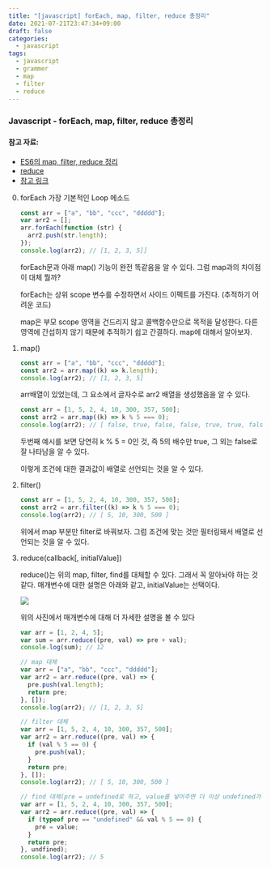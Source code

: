 ```yaml
---
title: "[javascript] forEach, map, filter, reduce 총정리"
date: 2021-07-21T23:47:34+09:00
draft: false
categories:
  - javascript
tags:
  - javascript
  - grammer
  - map
  - filter
  - reduce
---
```



### Javascript - forEach, map, filter, reduce 총정리

#### 참고 자료:

- [ES6의 map, filter, reduce 정리](https://velog.io/@decody/map-%EC%A0%95%EB%A6%AC)
- [reduce](https://developer.mozilla.org/ko/docs/Web/JavaScript/Reference/Global_Objects/Array/Reduce)
- [참고 링크](https://bblog.tistory.com/300)

0. forEach
   가장 기본적인 Loop 메소드

   ```javascript
   const arr = ["a", "bb", "ccc", "ddddd"];
   var arr2 = [];
   arr.forEach(function (str) {
     arr2.push(str.length);
   });
   console.log(arr2); // [1, 2, 3, 5]]
   ```

   forEach문과 아래 map() 기능이 완전 똑같음을 알 수 있다.
   그럼 map과의 차이점이 대체 뭘까?

   forEach는 상위 scope 변수를 수정하면서 사이드 이펙트를 가진다.
   (추적하기 어려운 코드)

   map은 부모 scope 영역을 건드리지 않고 콜백함수만으로 목적을 달성한다.
   다른 영역에 간섭하지 않기 때문에 추적하기 쉽고 간결하다.
   map에 대해서 알아보자.

1. map()

   ```javascript
   const arr = ["a", "bb", "ccc", "ddddd"];
   const arr2 = arr.map((k) => k.length);
   console.log(arr2); // [1, 2, 3, 5]
   ```

   arr배열이 있었는데, 그 요소에서 글자수로 arr2 배열을 생성했음을 알 수 있다.

   ```javascript
   const arr = [1, 5, 2, 4, 10, 300, 357, 500];
   const arr2 = arr.map((k) => k % 5 === 0);
   console.log(arr2); // [ false, true, false, false, true, true, false, true ]
   ```

   두번째 예시를 보면 당연히 k % 5 = 0인 것,
   즉 5의 배수만 true, 그 외는 false로 잘 나타남을 알 수 있다.

   이렇게 조건에 대한 결과값이 배열로 선언되는 것을 알 수 있다.

2. filter()

   ```javascript
   const arr = [1, 5, 2, 4, 10, 300, 357, 500];
   const arr2 = arr.filter((k) => k % 5 === 0);
   console.log(arr2); // [ 5, 10, 300, 500 ]
   ```

   위에서 map 부분만 filter로 바꿔보자.
   그럼 조건에 맞는 것만 필터링돼서 배열로 선언되는 것을 알 수 있다.

3. reduce(callback[, initialValue])

   reduce()는 위의 map, filter, find를 대체할 수 있다.
   그래서 꼭 알아놔야 하는 것 같다.
   매개변수에 대한 설명은 아래와 같고, initialValue는 선택이다.

   <img src = "https://user-images.githubusercontent.com/46602874/126426783-7823ac11-df88-4294-9125-faaf287958ec.png">

   위의 사진에서 매개변수에 대해 더 자세한 설명을 볼 수 있다

   ```javascript
   var arr = [1, 2, 4, 5];
   var sum = arr.reduce((pre, val) => pre + val);
   console.log(sum); // 12

   // map 대체
   var arr = ["a", "bb", "ccc", "ddddd"];
   var arr2 = arr.reduce((pre, val) => {
     pre.push(val.length);
     return pre;
   }, []);
   console.log(arr2); // [1, 2, 3, 5]

   // filter 대체
   var arr = [1, 5, 2, 4, 10, 300, 357, 500];
   var arr2 = arr.reduce((pre, val) => {
     if (val % 5 == 0) {
       pre.push(val);
     }
     return pre;
   }, []);
   console.log(arr2); // [ 5, 10, 300, 500 ]

   // find 대체(pre = undefined로 하고, value를 넣어주면 더 이상 undefined가 아니니까.)
   var arr = [1, 5, 2, 4, 10, 300, 357, 500];
   var arr2 = arr.reduce((pre, val) => {
     if (typeof pre == "undefined" && val % 5 == 0) {
       pre = value;
     }
     return pre;
   }, undfined);
   console.log(arr2); // 5
   ```
